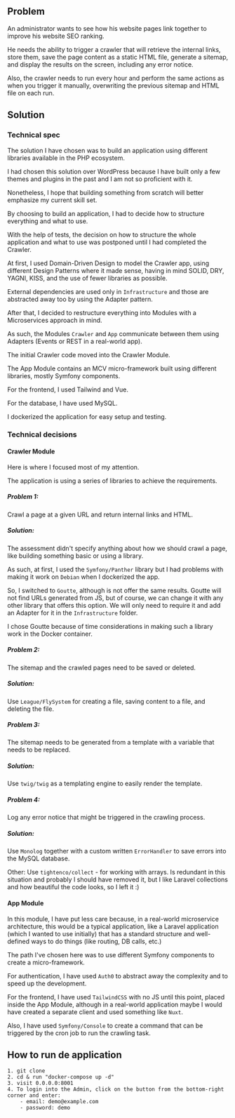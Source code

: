 ## Problem
An administrator wants to see how his website pages link together to improve his website SEO ranking. 

He needs the ability to trigger a crawler that will retrieve the internal links, store them, save the page content as a static HTML file, generate a sitemap, and display the results on the screen, including any error notice.

Also, the crawler needs to run every hour and perform the same actions as when you trigger it manually, overwriting the previous sitemap and HTML file on each run.

## Solution

### Technical spec
The solution I have chosen was to build an application using different libraries available in the PHP ecosystem.

I had chosen this solution over WordPress because I have built only a few themes and plugins in the past and I am not so proficient with it.

Nonetheless, I hope that building something from scratch will better emphasize my current skill set.

By choosing to build an application, I had to decide how to structure everything and what to use.

With the help of tests, the decision on how to structure the whole application and what to use was postponed until I had completed the Crawler.

At first, I used Domain-Driven Design to model the Crawler app, using different Design Patterns where it made sense, having in mind SOLID, DRY, YAGNI, KISS, and the use of fewer libraries as possible. 

External dependencies are used only in `Infrastructure` and those are abstracted away too by using the Adapter pattern.

After that, I decided to restructure everything into Modules with a Microservices approach in mind. 

As such, the Modules `Crawler` and `App` communicate between them using Adapters (Events or REST in a real-world app).

The initial Crawler code moved into the Crawler Module. 

The App Module contains an MCV micro-framework built using different libraries, mostly Symfony components. 

For the frontend, I used Tailwind and Vue.

For the database, I have used MySQL.

I dockerized the application for easy setup and testing.

### Technical decisions

#### Crawler Module
Here is where I focused most of my attention.

The application is using a series of libraries to achieve the requirements.

##### Problem 1: 
Crawl a page at a given URL and return internal links and HTML.    

##### Solution: 
The assessment didn't specify anything about how we should crawl a page, like building something basic or using a library.

As such, at first, I used the `Symfony/Panther` library but I had problems with making it work on `Debian` when I dockerized the app.

So, I switched to `Goutte`, although is not offer the same results. Goutte will not find  URLs generated from JS, but of course, we can change it with any other library that offers this option. We will only need to require it and add an Adapter for it in the `Infrastructure` folder.

I chose Goutte because of time considerations in making such a library work in the Docker container. 

##### Problem 2:   
The sitemap and the crawled pages need to be saved or deleted.   

##### Solution:   
Use `League/FlySystem` for creating a file, saving content to a file, and deleting the file.  

##### Problem 3: 
The sitemap needs to be generated from a template with a variable that needs to be replaced.    

##### Solution: 
Use `twig/twig` as a templating engine to easily render the template.

##### Problem 4:
Log any error notice that might be triggered in the crawling process.

##### Solution:
Use `Monolog` together with a custom written `ErrorHandler` to save errors into the MySQL database.

Other:
Use `tightenco/collect` - for working with arrays. Is redundant in this situation and probably I should have removed it, but I like Laravel collections and how beautiful the code looks, so I left it :)


#### App Module
In this module, I have put less care because, in a real-world microservice architecture, this would be a typical application, like a Laravel application (which I wanted to use initially) that has a standard structure and well-defined ways to do things (like routing, DB calls, etc.)

The path I've chosen here was to use different Symfony components to create a micro-framework.

For authentication, I have used `Auth0` to abstract away the complexity and to speed up the development.

For the frontend, I have used `TailwindCSS` with no JS until this point, placed inside the App Module, although in a real-world application maybe I would have created a separate client and used something like `Nuxt`.

Also, I have used `Symfony/Console` to create a command that can be triggered by the cron job to run the crawling task.

## How to run de application
```ssh
1. git clone
2. cd & run "docker-compose up -d"
3. visit 0.0.0.0:8001
4. To login into the Admin, click on the button from the bottom-right corner and enter:
    - email: demo@example.com  
    - password: demo
```














